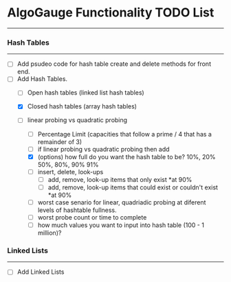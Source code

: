 # AlgoGauge Functionality TODO List
---

### Hash Tables
---
- [ ] Add psudeo code for hash table create and delete methods for front end. 
- [ ] Add Hash Tables.
  - [ ] Open hash tables (linked list hash tables)
  - [x] Closed hash tables (array hash tables)

  - [ ] linear probing vs quadratic probing 
    - [ ] Percentage Limit (capacities that follow a prime / 4 that has a remainder of 3)
    - [ ] if linear probing vs quadratic probing then add 
    - [x] (options) how full do you want the hash table to be? 10%, 20% 50%, 80%, 90% 91%
    - [ ] insert, delete, look-ups
      - [ ] add, remove, look-up items that only exist                      *at 90%
      - [ ] add, remove, look-up items that could exist or couldn't exist   *at 90%
    - [ ] worst case senario for linear, quadriadic probing at diferent levels of hashtable fullness. 
    - [ ] worst probe count or time to complete 
    - [ ] how much values you want to input into hash table (100 - 1 million)?

### Linked Lists
---
- [ ] Add Linked Lists 